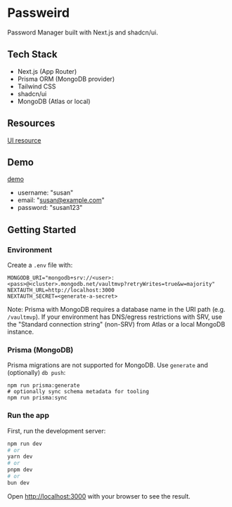 # Passweird

Password Manager built with Next.js and shadcn/ui.

## Tech Stack

- Next.js (App Router)
- Prisma ORM (MongoDB provider)
- Tailwind CSS
- shadcn/ui
- MongoDB (Atlas or local)

## Resources

[UI resource](https://dribbble.com/shots/22572958-Password-Manager-App-Dashboard-Page-Light)

## Demo

[demo](https://passweird.vercel.app/)

- username: "susan"
- email: "susan@example.com"
- password: "susan123"

## Getting Started

### Environment

Create a `.env` file with:

```
MONGODB_URI="mongodb+srv://<user>:<pass>@<cluster>.mongodb.net/vaultmvp?retryWrites=true&w=majority"
NEXTAUTH_URL=http://localhost:3000
NEXTAUTH_SECRET=<generate-a-secret>
```

Note: Prisma with MongoDB requires a database name in the URI path (e.g. `/vaultmvp`). If your environment has DNS/egress restrictions with SRV, use the "Standard connection string" (non-SRV) from Atlas or a local MongoDB instance.

### Prisma (MongoDB)

Prisma migrations are not supported for MongoDB. Use `generate` and (optionally) `db push`:

```
npm run prisma:generate
# optionally sync schema metadata for tooling
npm run prisma:sync
```

### Run the app

First, run the development server:

```bash
npm run dev
# or
yarn dev
# or
pnpm dev
# or
bun dev
```

Open [http://localhost:3000](http://localhost:3000) with your browser to see the result.
